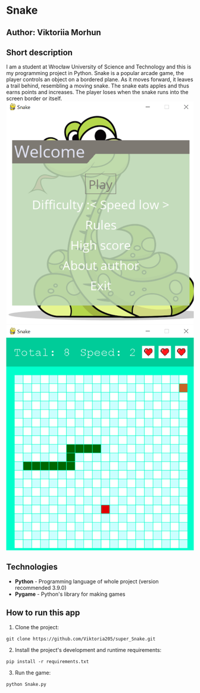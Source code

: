 # Snake

## Author: Viktoriia Morhun

## Short description
I am a student at Wrocław University of Science and Technology and this is my programming project in Python. Snake is a popular arcade game, the player controls an object on a bordered plane. As it moves forward, it leaves a trail behind, resembling a moving snake. The snake eats apples and thus earns points and increases. The player loses when the snake runs into the screen border or itself. 
![Menu of game](/images/menu.png "Munu of game")
![Game](/images/gra1.png "Munu of game")

## Technologies
* **Python** - Programming language of whole project (version recommended 3.9.0)
* **Pygame** - Python's library for making games

## How to run this app
1. Clone the project:
```
git clone https://github.com/Viktoria205/super_Snake.git 
```
2. Install the project's development and runtime requirements:
```
pip install -r requirements.txt 
```
3. Run the game: 
```
python Snake.py 
```
